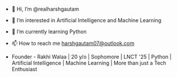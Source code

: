 - 👋 Hi, I’m @realharshgautam
- 👀 I’m interested in Artificial Intelligence and Machine Learning 
- 🌱 I’m currently learning Python 
- 📫 How to reach me harshgautam07@outlook.com

- Founder - Rakhi Walaa | 20 y/o | Sophomore | LNCT '25 | Python | Artificial Intelligence | Machine Learning | More than just a Tech Enthusiast

<!---
realharshgautam/realharshgautam is a ✨ special ✨ repository because its `README.md` (this file) appears on your GitHub profile.
You can click the Preview link to take a look at your changes.
--->
